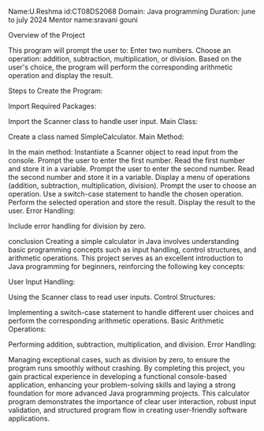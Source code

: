 Name:U.Reshma id:CT08DS2068 Domain: Java programming Duration: june to july 2024 Mentor name:sravani gouni

Overview of the Project

This program will prompt the user to: Enter two numbers. Choose an operation: addition, subtraction, multiplication, or division. Based on the user's choice, the program will perform the corresponding arithmetic operation and display the result.

Steps to Create the Program:

Import Required Packages:

Import the Scanner class to handle user input. Main Class:

Create a class named SimpleCalculator. Main Method:

In the main method: Instantiate a Scanner object to read input from the console. Prompt the user to enter the first number. Read the first number and store it in a variable. Prompt the user to enter the second number. Read the second number and store it in a variable. Display a menu of operations (addition, subtraction, multiplication, division). Prompt the user to choose an operation. Use a switch-case statement to handle the chosen operation. Perform the selected operation and store the result. Display the result to the user. Error Handling:

Include error handling for division by zero.

conclusion Creating a simple calculator in Java involves understanding basic programming concepts such as input handling, control structures, and arithmetic operations. This project serves as an excellent introduction to Java programming for beginners, reinforcing the following key concepts:

User Input Handling:

Using the Scanner class to read user inputs. Control Structures:

Implementing a switch-case statement to handle different user choices and perform the corresponding arithmetic operations. Basic Arithmetic Operations:

Performing addition, subtraction, multiplication, and division. Error Handling:

Managing exceptional cases, such as division by zero, to ensure the program runs smoothly without crashing. By completing this project, you gain practical experience in developing a functional console-based application, enhancing your problem-solving skills and laying a strong foundation for more advanced Java programming projects. This calculator program demonstrates the importance of clear user interaction, robust input validation, and structured program flow in creating user-friendly software applications.
